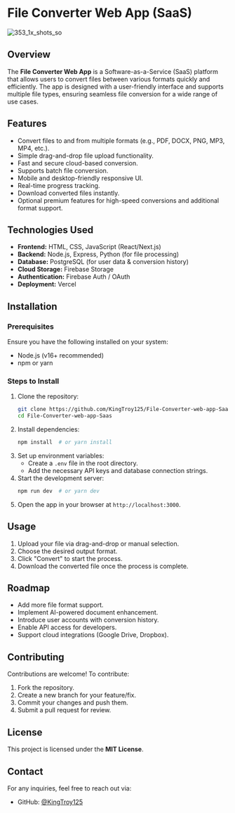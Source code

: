 # File Converter Web App (SaaS)

![353_1x_shots_so](https://github.com/user-attachments/assets/11a281cb-a1f0-46bd-b019-bea4b6505a11)

## Overview
The **File Converter Web App** is a Software-as-a-Service (SaaS) platform that allows users to convert files between various formats quickly and efficiently. The app is designed with a user-friendly interface and supports multiple file types, ensuring seamless file conversion for a wide range of use cases.

## Features
- Convert files to and from multiple formats (e.g., PDF, DOCX, PNG, MP3, MP4, etc.).
- Simple drag-and-drop file upload functionality.
- Fast and secure cloud-based conversion.
- Supports batch file conversion.
- Mobile and desktop-friendly responsive UI.
- Real-time progress tracking.
- Download converted files instantly.
- Optional premium features for high-speed conversions and additional format support.

## Technologies Used
- **Frontend:** HTML, CSS, JavaScript (React/Next.js)
- **Backend:** Node.js, Express, Python (for file processing)
- **Database:** PostgreSQL (for user data & conversion history)
- **Cloud Storage:** Firebase Storage
- **Authentication:** Firebase Auth / OAuth
- **Deployment:** Vercel

## Installation
### Prerequisites
Ensure you have the following installed on your system:
- Node.js (v16+ recommended)
- npm or yarn

### Steps to Install
1. Clone the repository:
   ```bash
   git clone https://github.com/KingTroy125/File-Converter-web-app-Saas.git
   cd File-Converter-web-app-Saas
   ```
2. Install dependencies:
   ```bash
   npm install  # or yarn install
   ```
3. Set up environment variables:
   - Create a `.env` file in the root directory.
   - Add the necessary API keys and database connection strings.
4. Start the development server:
   ```bash
   npm run dev  # or yarn dev
   ```
5. Open the app in your browser at `http://localhost:3000`.

## Usage
1. Upload your file via drag-and-drop or manual selection.
2. Choose the desired output format.
3. Click "Convert" to start the process.
4. Download the converted file once the process is complete.

## Roadmap
- Add more file format support.
- Implement AI-powered document enhancement.
- Introduce user accounts with conversion history.
- Enable API access for developers.
- Support cloud integrations (Google Drive, Dropbox).

## Contributing
Contributions are welcome! To contribute:
1. Fork the repository.
2. Create a new branch for your feature/fix.
3. Commit your changes and push them.
4. Submit a pull request for review.

## License
This project is licensed under the **MIT License**.

## Contact
For any inquiries, feel free to reach out via:
- GitHub: [@KingTroy125](https://github.com/KingTroy125)
